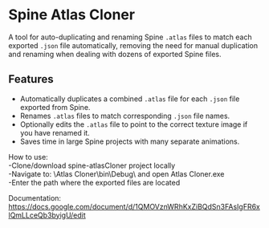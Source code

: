 # Spine Atlas Cloner

A tool for auto-duplicating and renaming Spine `.atlas` files to match each exported `.json` file automatically, removing the need for manual duplication and renaming when dealing with dozens of exported Spine files.

## Features
- Automatically duplicates a combined `.atlas` file for each `.json` file exported from Spine.  
- Renames `.atlas` files to match corresponding `.json` file names.  
- Optionally edits the `.atlas` file to point to the correct texture image if you have renamed it.  
- Saves time in large Spine projects with many separate animations.

How to use:  
-Clone/download spine-atlasCloner project locally  
-Navigate to: \Atlas Cloner\bin\Debug\ and open Atlas Cloner.exe  
-Enter the path where the exported files are located

Documentation:  
https://docs.google.com/document/d/1QMOVznWRhKxZiBQdSn3FAsIgFR6xlQmLLceQb3byigU/edit
